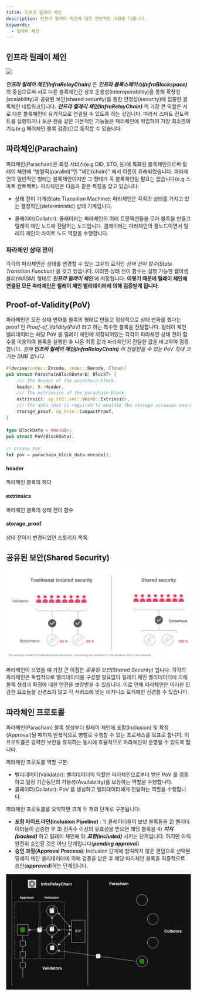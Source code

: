 ```yaml
---
title: 인프라 릴레이 체인
description: 인프라 릴레이 체인에 대한 전반적인 내용을 다룹니다.
keywords:
  - 릴레이 체인
---
```


## 인프라 릴레이 체인

<img src="../../../../media/images/docs/relay-chain.png">

**_인프라 릴레이 체인(InfraRelayChain)_** 은 **_인프라 블록스페이스(InfraBlockspace)_** 의 중심으로써 서로 다른 블록체인간 상호 운용성(interoperablitiy)을 통해 확장성(scalability)과 공유된 보안(shared security)를 통한 안정성(security)에 집중한 블록체인 네트워크입니다. **_인프라 릴레이 체인(InfraRelayChain)_** 의 가장 큰 역할은 서로 다른 블록체인이 유기적으로 연결될 수 있도록 하는 것입니다. 따라서 스마트 컨트랙트를 실행하거나 토큰 전송 같은 기본적인 기능들은 패러체인에 위임하여 가장 최소한의 기능(e.g 패러체인 블록 검증)으로 동작할 수 있습니다.

## 파라체인(Parachain)

파라체인(Parachain)은 특정 서비스(e.g DID, STO, 등)에 특화된 블록체인으로써 릴레이 체인에 "병렬적(parallel)"인 "체인(chain)" 에서 이름이 유래되었습니다. 파라체인의 일반적인 형태는 블록체인이지만 그 형태가 꼭 블록체인일 필요는 없습니다(e.g 스마트 컨트랙트). 파라체인은 다음과 같은 특징을 갖고 있습니다:

- 상태 전이 기계(State Transition Machine): 파라체인은 각각의 상태를 가지고 있는 결정적인(deterministic) 상태 기계입니다.

- 콜래이터(Collator): 콜래이터는 파라체인의 여러 트랜잭션들을 모아 블록을 만들고 릴레이 체인 노드에 전달하는 노드입니다. 콜래이터는 파라체인의 풀노드이면서 릴레이 체인의 라이트 노드 역할을 수행합니다.

### 파라체인 상태 전이

각각의 파라체인은 상태를 변경할 수 있는 고유의 로직인 _상태 전이 함수(State Transition Function)_ 을 갖고 있습니다. 이러한 상태 전이 함수는 실행 가능한 웹어셈블리(WASM) 형태로 **_인프라 릴레이 체인_** 에 저장됩니다. **이렇기 때문에 릴레이 체인에 연결된 모든 파라체인은 릴레이 체인 밸리데이터에 의해 검증받게 됩니다.** 

## Proof-of-Validity(PoV)

파라체인은 모든 상태 변화를 블록의 형태로 만들고 정상적으로 상태 변화를 했다는 proof 인 _Proof-of_Validity(PoV)_ 라고 하는 특수한 블록을 전달합니다. 릴레이 체인 밸리데이터는 해당 PoV 를 릴레이 체인에 저장되어있는 각각의 파라체인 상태 전이 함수를 이용하여 블록을 실행한 후 나온 최종 값과 파라체인이 전달한 값을 비교하여 검증합니다. _현재 **_인프라 릴레이 체인(InfraRelayChain)_** 이 전달받을 수 있는 PoV 최대 크기는 5MB 입니다._

```rust
#[derive(codec::Encode, codec::Decode, Clone)]
pub struct ParachainBlockData<B: BlockT> {
	/// The header of the parachain block.
	header: B::Header,
	/// The extrinsics of the parachain block.
	extrinsics: sp_std::vec::Vec<B::Extrinsic>,
	/// The data that is required to emulate the storage accesses executed by all extrinsics.
	storage_proof: sp_trie::CompactProof,
}

type BlockData = Vec<u8>;
pub struct PoV(BlockData);

// Create PoV
let pov = parachain_block_data.encode();
```

#### header
파라체인 블록의 헤더

#### extrinsics
파라체인 블록의 상태 전이 함수

#### storage_proof
상태 전이시 변경되었던 스토리지 목록

## 공유된 보안(Shared Security)

<img src="../../../../media/images/docs/shared-security.png" />

파라체인이 되었을 때 가장 큰 이점은 _공유된 보안(Shared Security)_ 입니다. 각각의 파라체인은 독립적으로 밸리데이터를 구성할 필요없이 릴레이 체인 밸리데이터에 의해 블록 생성과 확정에 대한 안전을 보장받을 수 있습니다. 이로 인해 파라체인은 이러한 민감한 요소들을 신경쓰지 않고 각 서비스에 맞는 비지니스 로직에만 신경쓸 수 있습니다. 


## 파라체인 프로토콜

파라체인(Parachain) 블록 생성부터 릴레이 체인에 포함(Inclusion) 및 확정(Approval)될 때까지 반복적으로 병렬로 수행할 수 있는 프로세스를 목표로 합니다. 이 프로토콜은 강력한 보안을 유지하는 동시에 효율적으로 파라체인이 운영될 수 있도록 합니다. 

파라체인 프로토콜 역할 구분:

- 밸리데이터(Validator): 밸리데이터의 역할은 파라체인으로부터 받은 PoV 를 검증하고 일정 기간동안의 가용성(Availability)를 보장하는 역할을 수행합니다. 
- 콜래이터(Collator): PoV 를 생성하고 밸리데이터에게 전달하는 역할을 수행합니다.

파라체인 프로토콜을 요약하면 크게 두 개의 단계로 구분됩니다:

- **포함 파이프 라인(Inclusion Pipeline)** : 1) 콜래이터들이 보낸 블록들을 2) 밸리데이터들이 검증한 후 3) 정족수 이상의 유효성을 받으면 해당 블록을 4) **_지지(backed)_** 하고 릴레이 체인에 5) **_포함(included)_** 시키는 단계입니다. 하지만 아직 완전히 승인된 것은 아닌 단계입니다(**_pending approval_**)
- **승인 과정(Approval Process)**: Inclusion 단계에 참여하지 않은 랜덤으로 선택된 릴레이 체인 밸리데이터에 의해 검증을 받은 후 해당 파라체인 블록을 최종적으로 승인(**_approved_**)하는 단계입니다.

<img src="../../../../media/images/docs/parachain-protocol.png">